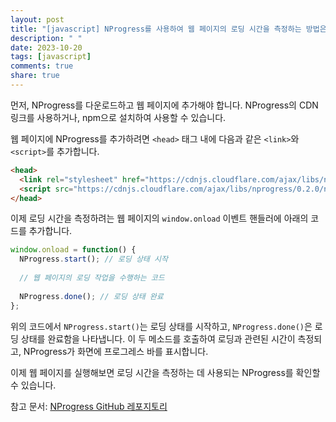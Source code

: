 ```yaml
---
layout: post
title: "[javascript] NProgress를 사용하여 웹 페이지의 로딩 시간을 측정하는 방법은?"
description: " "
date: 2023-10-20
tags: [javascript]
comments: true
share: true
---
```


먼저, NProgress를 다운로드하고 웹 페이지에 추가해야 합니다. NProgress의 CDN 링크를 사용하거나, npm으로 설치하여 사용할 수 있습니다.

웹 페이지에 NProgress를 추가하려면 `<head>` 태그 내에 다음과 같은 `<link>`와 `<script>`를 추가합니다.

```html
<head>
  <link rel="stylesheet" href="https://cdnjs.cloudflare.com/ajax/libs/nprogress/0.2.0/nprogress.css" />
  <script src="https://cdnjs.cloudflare.com/ajax/libs/nprogress/0.2.0/nprogress.js"></script>
</head>
```

이제 로딩 시간을 측정하려는 웹 페이지의 `window.onload` 이벤트 핸들러에 아래의 코드를 추가합니다.

```javascript
window.onload = function() {
  NProgress.start(); // 로딩 상태 시작
  
  // 웹 페이지의 로딩 작업을 수행하는 코드
  
  NProgress.done(); // 로딩 상태 완료
};
```

위의 코드에서 `NProgress.start()`는 로딩 상태를 시작하고, `NProgress.done()`은 로딩 상태를 완료함을 나타냅니다. 이 두 메소드를 호출하여 로딩과 관련된 시간이 측정되고, NProgress가 화면에 프로그레스 바를 표시합니다.

이제 웹 페이지를 실행해보면 로딩 시간을 측정하는 데 사용되는 NProgress를 확인할 수 있습니다.

참고 문서: [NProgress GitHub 레포지토리](https://github.com/rstacruz/nprogress)